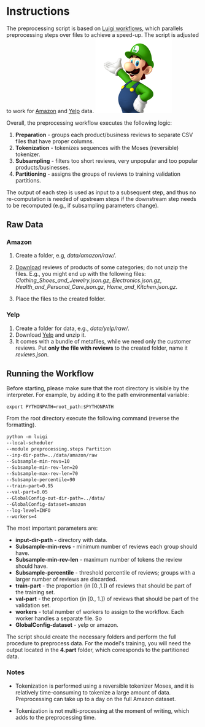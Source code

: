# Instructions
The preprocessing script is based on [Luigi workflows](https://github.com/spotify/luigi), which parallels preprocessing steps over files to achieve a speed-up. The script is adjusted to work for [Amazon](http://jmcauley.ucsd.edu/data/amazon/links.html) and [Yelp](https://www.yelp.nl/dataset/challenge) data.
<img src="../img/luigi.png" width="200">



Overall, the preprocessing workflow executes the following logic:

1. **Preparation** - groups each product/business reviews to separate CSV files that have proper columns.
2. **Tokenization** - tokenizes sequences with the Moses (reversible) tokenizer.
3. **Subsampling** - filters too short reviews, very unpopular and too popular products/businesses.
4. **Partitioning** - assigns the groups of reviews to training validation partitions.

The output of each step is used as input to a subsequent step, and thus no re-computation is needed of upstream steps if the downstream step needs to be recomputed (e.g., if subsampling parameters change).

## Raw Data

### Amazon

1. Create a folder, e.g, *data/amazon/raw/*.

2. [Download](http://jmcauley.ucsd.edu/data/amazon/links.html) reviews of products of some categories; do not unzip the files. E.g., you might end up with the following files: *Clothing_Shoes_and_Jewelry.json.gz*,
*Electronics.json.gz*, *Health_and_Personal_Care.json.gz*, *Home_and_Kitchen.json.gz*.

3. Place the files to the created folder.


### Yelp

1. Create a folder for data, e.g., *data/yelp/raw/*.
2. Download [Yelp](https://www.yelp.nl/dataset/challenge) and unzip it.
3. It comes with a bundle of metafiles, while we need only the customer reviews. Put **only the file with reviews** to the created folder, name it *reviews.json*.

## Running the Workflow

Before starting, please make sure that the root directory is visible by the interpreter. For example, by adding it to the path environmental variable:

```
export PYTHONPATH=root_path:$PYTHONPATH
```

From the root directory execute the following command (reverse the formatting).

```
python -m luigi
--local-scheduler
--module preprocessing.steps Partition
--inp-dir-path=../data/amazon/raw
--Subsample-min-revs=10
--Subsample-min-rev-len=20
--Subsample-max-rev-len=70
--Subsample-percentile=90
--train-part=0.95
--val-part=0.05
--GlobalConfig-out-dir-path=../data/
--GlobalConfig-dataset=amazon
--log-level=INFO
--workers=4
```


The most important parameters are:
* **input-dir-path** - directory with data.
* **Subsample-min-revs** - minimum number of reviews each group should have.
* **Subsample-min-rev-len** - maximum number of tokens the review should have.
* **Subsample-percentile** - threshold percentile of reviews; groups with a larger number of reviews are discarded.
* **train-part** - the proportion (in [0.,1.]) of reviews that should be part of the training set.
* **val-part** - the proportion (in [0., 1.]) of reviews that should be part of the validation set.
* **workers** - total number of workers to assign to the workflow. Each worker handles a separate file. So
* **GlobalConfig-dataset** - yelp or amazon.

The script should create the necessary folders and perform the full procedure to preprocess data. For the model's training, you will need the output located in the **4.part** folder, which corresponds to the partitioned data.


### Notes

* Tokenization is performed using a reversible tokenizer Moses, and it is relatively time-consuming to tokenize a large amount of data. Preprocessing can take up to a day on the full Amazon dataset.

* Tokenization is not multi-processing at the moment of writing, which adds to the preprocessing time.